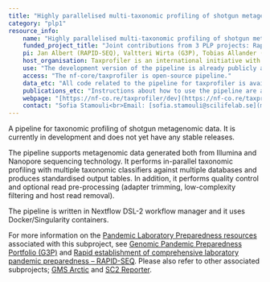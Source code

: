 ```yaml
---
title: "Highly parallelised multi-taxonomic profiling of shotgun metagenomic data (taxprofiler)"
category: "plp1"
resource_info:
    name: "Highly parallelised multi-taxonomic profiling of shotgun metagenomic data (taxprofiler)"
    funded_project_title: "Joint contributions from 3 PLP projects: Rapid establishment of comprehensive laboratory pandemic preparedness – RAPID-SEQ (PLP1 capability), Genomic Pandemic Preparedness Portfolio (G3P) (PLP1 capability), and Next generation clinical virology (PLP TDP project)."
    pi: Jan Albert (RAPID-SEQ), Valtteri Wirta (G3P), Tobias Allander (Next generation clinical virology)
    host_organisation: Taxprofiler is an international initiative with Swedish contributions from Karolinska Institutet, Karolinska University Hospital, SciLifeLab, Region Östergötland and Genomic Medicine Sweden
    use: "The development version of the pipeline is already publicly available for taxonomic classification of metagenomic data and it can be used for Pandemic Preparedness research as soon as the first stable release is available."
    access: "The nf-core/taxprofiler is open-source pipeline."
    data_etc: "All code related to the pipeline for taxprofiler is available on [GitHub](https://github.com/nf-core/taxprofiler)."
    publications_etc: "Instructions about how to use the pipeline are available on [nf-core](https://nf-co.re/taxprofiler/dev/usage)."
    webpage: "[https://nf-co.re/taxprofiler/dev](https://nf-co.re/taxprofiler/dev)"
    contact: "Sofia Stamouli<br>Email: [sofia.stamouli@scilifelab.se](mailto:sofia.stamouli@scilifelab.se)"
---
```


A pipeline for taxonomic profiling of shotgun metagenomic data. It is currently in development and does not yet have any stable releases.

The pipeline supports metagenomic data generated both from Illumina and Nanopore sequencing technology. It performs in-parallel taxonomic profiling with multiple taxonomic classifiers against multiple databases and produces standardised output tables. In addition, it performs quality control and optional read pre-processing (adapter trimming, low-complexity filtering and host read removal).

The pipeline is written in Nextflow DSL-2 workflow manager and it uses Docker/Singularity containers.

For more information on the [Pandemic Laboratory Preparedness resources](/resources/) associated with this subproject, see [Genomic Pandemic Preparedness Portfolio (G3P)](/resources/g3p/) and [Rapid establishment of comprehensive laboratory pandemic preparedness – RAPID-SEQ](/resources/rapid-seq/). Please also refer to other associated subprojects; [GMS Arctic](/resources-subprojects/gms-arctic/) and [SC2 Reporter](/resources-subprojects/sc2reporter/).

